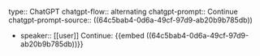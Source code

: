 type:: ChatGPT
chatgpt-flow:: alternating
chatgpt-prompt:: Continue
chatgpt-prompt-source:: ((64c5bab4-0d6a-49cf-97d9-ab20b9b785db))

- speaker:: [[user]]
  Continue:
  {{embed ((64c5bab4-0d6a-49cf-97d9-ab20b9b785db))}}
